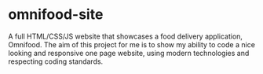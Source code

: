 # omnifood-site
A full HTML/CSS/JS website that showcases a food delivery application, Omnifood. The aim of this project for me is to show my ability to code a nice looking and responsive one page website, using modern technologies and respecting coding standards.

